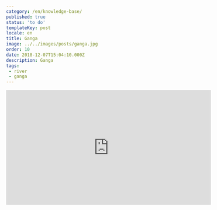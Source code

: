 ```yaml
---
category: /en/knowledge-base/
published: true
status: 'to do'
templateKey: post
locale: en
title: Ganga
image: ../../images/posts/ganga.jpg
order: 10
date: 2018-12-07T15:04:10.000Z
description: Ganga
tags:
 - river
 - ganga
---
```


<tbd locale="en" url="mailto:haribol@mayapur.live"></tbd>

<iframe width="560" height="315" src="https://www.youtube.com/embed/Eza8oWXvFNE" frameborder="0" allow="accelerometer; autoplay; encrypted-media; gyroscope; picture-in-picture" allowfullscreen></iframe>
